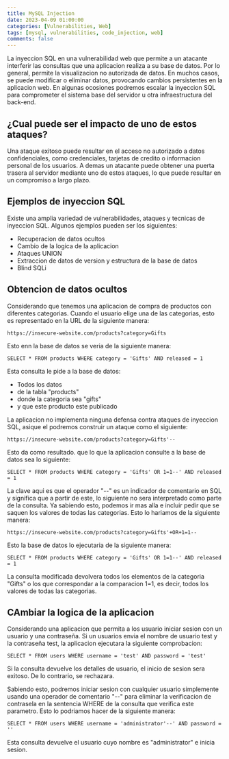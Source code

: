 ```yaml
---
title: MySQL Injection
date: 2023-04-09 01:00:00
categories: [Vulnerabilities, Web]
tags: [mysql, vulnerabilities, code_injection, web]
comments: false
---
```


La inyeccion SQL en una vulnerabilidad web que permite a un atacante interferir las consultas que una aplicacion realiza a su base de datos. Por lo general, permite la visualizacion no autorizada de datos. En muchos casos, se puede modificar o eliminar datos, provocando cambios persistentes en la aplicacion web.
En algunas ocosiones podremos escalar la inyeccion SQL para comprometer el sistema base del servidor u otra infraestructura del back-end.

## ¿Cual puede ser el impacto de uno de estos ataques?
Una ataque exitoso puede resultar en el acceso no autorizado a datos confidenciales, como credenciales, tarjetas de credito o informacion personal de los usuarios. A demas un atacante puede obtener una puerta trasera al servidor mediante uno de estos ataques, lo que puede resultar en un compromiso a largo plazo.

## Ejemplos de inyeccion SQL
Existe una amplia variedad de vulnerabilidades, ataques y tecnicas de inyeccion SQL. Algunos ejemplos pueden ser los siguientes:
- Recuperacion de datos ocultos
- Cambio de la logica de la aplicacion
- Ataques UNION
- Extraccion de datos de version y estructura de la base de datos
- Blind SQLi

## Obtencion de datos ocultos
Considerando que tenemos una aplicacion de compra de productos con diferentes categorias. Cuando el usuario elige una de las categorias, esto es representado en la URL de la siguiente manera:
```
https://insecure-website.com/products?category=Gifts
```
Esto enn la base de datos se veria de la siguiente manera:
```
SELECT * FROM products WHERE category = 'Gifts' AND released = 1
```
Esta consulta le pide a la base de datos:
- Todos los datos
- de la tabla "products"
- donde la categoria sea "gifts"
- y que este producto este publicado

La aplicacion no implementa ninguna defensa contra ataques de inyeccion SQL, asique el podremos construir un ataque como el siguiente:
```
https://insecure-website.com/products?category=Gifts'--
```
Esto da como resultado. que lo que la aplicacion consulte a la base de datos sea lo siguiente:
```
SELECT * FROM products WHERE category = 'Gifts' OR 1=1--' AND released = 1
```
La clave aqui es que el operador "--" es un indicador de comentario en SQL y significa que a partir de este, lo siguiente no sera interpretado como parte de la consulta.
Ya sabiendo esto, podemos ir mas alla e incluir pedir que se saquen los valores de todas las categorias. Esto lo hariamos de la siguiente manera:
```
https://insecure-website.com/products?category=Gifts'+OR+1=1--
```
Esto la base de datos lo ejecutaria de la siguiente manera:
```
SELECT * FROM products WHERE category = 'Gifts' OR 1=1--' AND released = 1
```
La consulta modificada devolvera todos los elementos de la categoria "Gifts" o los que correspondar a la comparacion 1=1, es decir, todos los valores de todas las categorias.

## CAmbiar la logica de la aplicacion
Considerando una aplicacion que permita a los usuario iniciar sesion con un usuario y una contraseña. Si un usuarios envia el nombre de usuario test y la contraseña test, la aplicacion ejecutara la siguiente comprobacion:
```
SELECT * FROM users WHERE username = 'test' AND password = 'test'
```

Si la consulta devuelve los detalles de usuario, el inicio de sesion sera exitoso. De lo contrario, se rechazara.

Sabiendo esto, podremos iniciar sesion con cualquier usuario simplemente usando una operador de comentario "--" para eliminar la verificacion de contrasela en la sentencia WHERE de la consulta que verifica este parametro. Esto lo podriamos hacer de la siguiente manera:
```
SELECT * FROM users WHERE username = 'administrator'--' AND password = ''
```
Esta consulta devuelve el usuario cuyo nombre es "administrator" e inicia sesion.
